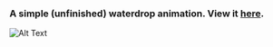### A simple (unfinished) waterdrop animation. View it [here](http://codepen.io/MargNation/full/bBymNm/). <p>

![Alt Text](https://margnation.github.io/WaterThumbnail.gif)
